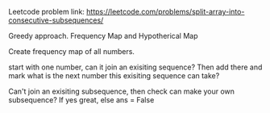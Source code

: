 Leetcode problem link: https://leetcode.com/problems/split-array-into-consecutive-subsequences/

Greedy approach. Frequency Map and Hypotherical Map

Create frequency map of all numbers.

start with one number, can it join an exisiting sequence? Then add there and mark what is the next number this exisiting sequence can take?

Can't join an exisiting subsequence, then check can make your own subsequence? If yes great, else ans = False
